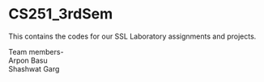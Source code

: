 # CS251_3rdSem
This contains the codes for our SSL Laboratory assignments and projects.

Team members-\
Arpon Basu\
Shashwat Garg
